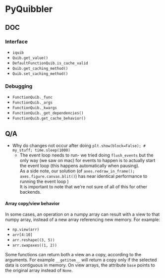 # PyQuibbler

## DOC

### Interface

- `iquib`
- `Quib.get_value()`
- `DefaultFunctionQuib.is_cache_valid`
- `Quib.get_caching_method()`
- `Quib.set_caching_method()`

### Debugging

- `FunctionQuib._func`
- `FunctionQuib._args`
- `FunctionQuib._kwargs`
- `FunctionQuib._get_dependencies()`
- `FunctionQuib.get_cache_behavior()`

## Q/A

- Why do changes not occur after doing `plt.show(block=False); # my_stuff; time.sleep(1000)`
  - The event loop needs to run- we tried doing `flush_events` but the only way (we saw on mac)
    for events to happen is to actually start the event loop (this happens automatically when pausing). <br/>
    As a side note, our solution (of ```axes.redraw_in_frame(); axes.figure.canvas.blit()```)
    has near identical performance to running the event loop ) <br/>
    It is important to note that we're not sure of all of this for other backends.

#### Array copy/view behavior
In some cases, an operation on a numpy array can result with a view to that numpy array,
instead of a new array referencing new memory. For example:

- `np.view(arr)`
- `arr[4:10]`
- `arr.reshape((3, 5))`
- `arr.swapaxes((1, 2))`

Some functions can return both a view an a copy, according to the arguments.
For example `__getitem__` will return a copy only if the selected data is contiguous in memory.
On view arrays, the attribute `base` points to the original array instead of `None`.